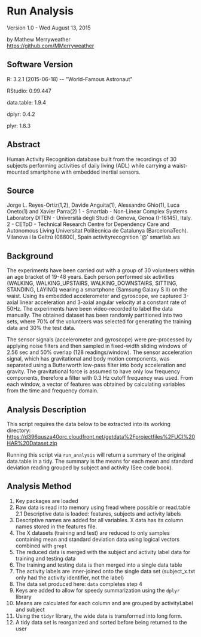 Run Analysis
========

Version 1.0 - Wed August 13, 2015

by Mathew Merryweather  
<https://github.com/MMerryweather>

Software Version
-----
R: 3.2.1 (2015-06-18) -- "World-Famous Astronaut"

RStudio: 0.99.447

data.table: 1.9.4

dplyr: 0.4.2

plyr: 1.8.3

Abstract
----------
Human Activity Recognition database built from the recordings of 30 subjects performing activities of daily living (ADL) while carrying a waist-mounted smartphone with embedded inertial sensors.

Source
------
Jorge L. Reyes-Ortiz(1,2), Davide Anguita(1), Alessandro Ghio(1), Luca Oneto(1) and Xavier Parra(2)
1 - Smartlab - Non-Linear Complex Systems Laboratory
DITEN - Università degli Studi di Genova, Genoa (I-16145), Italy. 
2 - CETpD - Technical Research Centre for Dependency Care and Autonomous Living
Universitat Politècnica de Catalunya (BarcelonaTech). Vilanova i la Geltrú (08800), Spain
activityrecognition '@' smartlab.ws

Background
----------
The experiments have been carried out with a group of 30 volunteers within an age bracket of 19-48 years. Each person performed six activities (WALKING, WALKING_UPSTAIRS, WALKING_DOWNSTAIRS, SITTING, STANDING, LAYING) wearing a smartphone (Samsung Galaxy S II) on the waist. Using its embedded accelerometer and gyroscope, we captured 3-axial linear acceleration and 3-axial angular velocity at a constant rate of 50Hz. The experiments have been video-recorded to label the data manually. The obtained dataset has been randomly partitioned into two sets, where 70% of the volunteers was selected for generating the training data and 30% the test data. 

The sensor signals (accelerometer and gyroscope) were pre-processed by applying noise filters and then sampled in fixed-width sliding windows of 2.56 sec and 50% overlap (128 readings/window). The sensor acceleration signal, which has gravitational and body motion components, was separated using a Butterworth low-pass filter into body acceleration and gravity. The gravitational force is assumed to have only low frequency components, therefore a filter with 0.3 Hz cutoff frequency was used. From each window, a vector of features was obtained by calculating variables from the time and frequency domain.

Analysis Description
------------
This script requires the data below to be extracted into its working directory:
<https://d396qusza40orc.cloudfront.net/getdata%2Fprojectfiles%2FUCI%20HAR%20Dataset.zip>

Running this script via `run_analysis` will return a summary of the original 
data.table in a tidy. The summary is the means for each mean and standard 
deviation reading grouped by subject and activity (See code book).

Analysis Method
------

1. Key packages are loaded
2. Raw data is read into memory using fread where possible or read.table
	2.1 Descriptive data is loaded: features, subjects and activity labels
3. Descriptive names are added for all variables. X data has its column names stored in the features file.
4. The X datasets (training and test) are reduced to only samples containing
mean and standard deviation data using logical vectors combined with `grepl`
5. The reduced data is merged with the subject and activity label data for 
training and testing data
6. The training and testing data is then merged into a single data table
7. The activity labels are inner-joined onto the single data set 
(subject_x.txt only had the activity identifier, not the label)
8. The data set produced here: `data` completes step 4
9. Keys are added to allow for speedy summarization using the `dplyr` library
10. Means are calculated for each column and are grouped by activityLabel 
and subject
11. Using the `tidyr` library, the wide data is transformed into long form.
12. A tidy data set is reorganized and sorted before being returned to the user